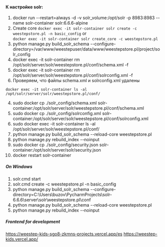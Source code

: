 #### К настройке solr:

1. docker run --restart=always -d -v solr_volume:/opt/solr -p 8983:8983 --name solr-container solr:6.6.6-alpine
2. Create core 
```docker exec -it solr-container solr create -c weestepstore.pl -n basic_config``` or  
```docker exec -it solr-container solr create_core -c weestepstore.pl```
3. python manage.py build_solr_schema --configure-directory=/var/www/weestepuser/data/www/weestepstore.pl/project/solr_config
4. docker exec -it solr-container rm /opt/solr/server/solr/weestepstore.pl/conf/schema.xml -f
5. docker exec -it solr-container rm /opt/solr/server/solr/weestepstore.pl/conf/solrconfig.xml -f
6. Проверяем, что файлы schema.xml и solrconfig.xml удалены
```
docker exec -it solr-container ls -al /opt/solr/server/solr/weestepstore.pl/conf/
```
4. sudo docker cp ./solr_config/schema.xml solr-container:/opt/solr/server/solr/weestepstore.pl/conf/schema.xml
5. sudo docker cp ./solr_config/solrconfig.xml solr-container:/opt/solr/server/solr/weestepstore.pl/conf/solrconfig.xml
6. sudo docker exec -it solr-container ls -al /opt/solr/server/solr/weestepstore.pl/conf/
7. python manage.py build_solr_schema --reload-core weestepstore.pl
8. python manage.py rebuild_index --noinput
9. sudo docker cp ./solr_config/security.json solr-container:/opt/solr/server/solr/security.json
10. docker restart solr-container

##### On Windows
1. solr.cmd start
2. solr.cmd create -c weestepstore.pl -n basic_config
3. python manage.py build_solr_schema --configure-directory=C:\Users\buzov\PycharmProjects\solr-6.6.6\server\solr\weestepstore.pl\conf
4. python manage.py build_solr_schema --reload-core weestepstore.pl
5. python manage.py rebuild_index --noinput


##### Frontend for development
https://weestep-kids-sgo8-zkmns-projects.vercel.app/es
https://weestep-kids.vercel.app/